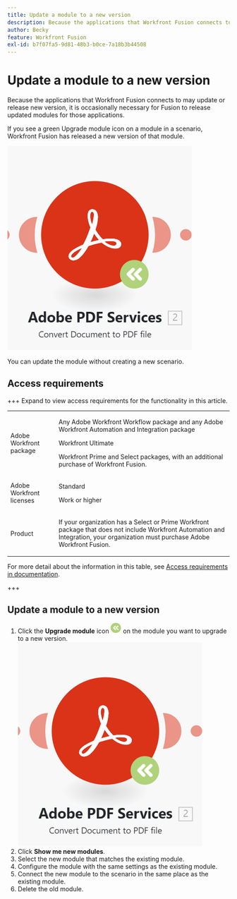```yaml
---
title: Update a module to a new version
description: Because the applications that Workfront Fusion connects to may update or release new version, it is occasionally necessary for Fusion to release updated modules for those applications.
author: Becky
feature: Workfront Fusion
exl-id: b7f07fa5-9d81-48b3-b0ce-7a18b3b44508
---
```

# Update a module to a new version

Because the applications that Workfront Fusion connects to may update or release new version, it is occasionally necessary for Fusion to release updated modules for those applications. 

If you see a green Upgrade module icon on a module in a scenario, Workfront Fusion has released a new version of that module. 

![Update icon](assets/update-indicator.png)

You can update the module without creating a new scenario.

## Access requirements

+++ Expand to view access requirements for the functionality in this article.

<table style="table-layout:auto">
 <col> 
 <col> 
 <tbody> 
  <tr> 
   <td role="rowheader">Adobe Workfront package</td> 
   <td> <p>Any Adobe Workfront Workflow package and any Adobe Workfront Automation and Integration package</p><p>Workfront Ultimate</p><p>Workfront Prime and Select packages, with an additional purchase of Workfront Fusion.</p> </td> 
  </tr> 
  <tr data-mc-conditions=""> 
   <td role="rowheader">Adobe Workfront licenses</td> 
   <td> <p>Standard</p><p>Work or higher</p> </td> 
  </tr> 
  <tr> 
   <td role="rowheader">Product</td> 
   <td>
   <p>If your organization has a Select or Prime Workfront package that does not include Workfront Automation and Integration, your organization must purchase Adobe Workfront Fusion.</li></ul>
   </td> 
  </tr>
 </tbody> 
</table>

For more detail about the information in this table, see [Access requirements in documentation](/help/workfront-fusion/references/licenses-and-roles/access-level-requirements-in-documentation.md).

+++

## Update a module to a new version

1. Click the **Upgrade module** icon ![Upgrade icon](assets/upgrade-icon.png) on the module you want to upgrade to a new version.
    ![Update icon](assets/update-indicator.png)
1. Click **Show me new modules**.
1. Select the new module that matches the existing module.
1. Configure the module with the same settings as the existing module.
1. Connect the new module to the scenario in the same place as the existing module.
1. Delete the old module.

